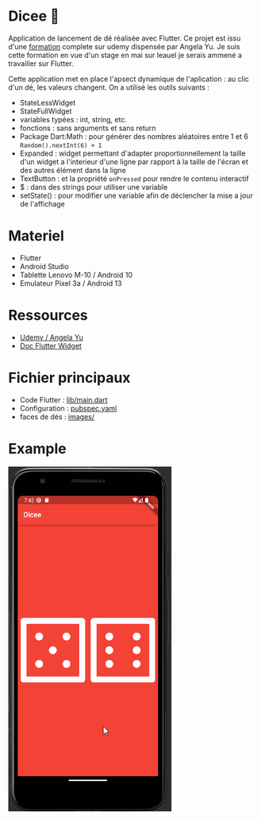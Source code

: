 # Dicee 🎲

Application de lancement de dé réalisée avec Flutter.
Ce projet est issu d'une [formation](https://www.udemy.com/course/flutter-bootcamp-with-dart/) complete sur udemy dispensée par Angela Yu.
Je suis cette formation en vue d'un stage en mai sur leauel je serais ammené a travailler sur Flutter.

Cette application met en place l'apsect dynamique de l'aplication : au clic d'un dé, les valeurs changent.
On a utilisé les outils suivants :
- StateLessWidget
- StateFullWidget
- variables typées : int, string, etc.
- fonctions : sans arguments et sans return
- Package Dart:Math : pour générer des nombres aléatoires entre 1 et 6 `Random().nextInt(6) + 1`
- Expanded : widget permettant d'adapter proportionnellement la taille d'un widget a l'interieur d'une ligne par rapport à la taille de l'écran et des autres élément dans la ligne
- TextButton : et la propriété `onPressed` pour rendre le contenu interactif
- $ : dans des strings pour utiliser une variable
- setState() : pour modifier une variable afin de déclencher la mise a jour de l'affichage

# Materiel

- Flutter
- Android Studio
- Tablette Lenovo M-10 / Android 10
- Emulateur Pixel 3a / Android 13


# Ressources

- [Udemy / Angela Yu](https://www.udemy.com/course/flutter-bootcamp-with-dart/)
- [Doc Flutter Widget](https://docs.flutter.dev/ui/widgets)

# Fichier principaux

- Code Flutter : [lib/main.dart](lib/main.dart)
- Configuration : [pubspec.yaml](pubspec.yaml)
- faces de dés : [images/](images)

# Example

![dicee](images/dicee.gif)